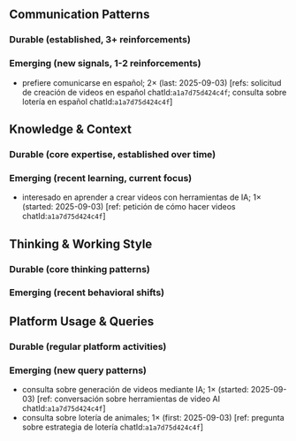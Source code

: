 ## Communication Patterns
### Durable (established, 3+ reinforcements)

### Emerging (new signals, 1-2 reinforcements)
- prefiere comunicarse en español; 2× (last: 2025-09-03) [refs: solicitud de creación de videos en español chatId:`a1a7d75d424c4f`; consulta sobre lotería en español chatId:`a1a7d75d424c4f`]

## Knowledge & Context
### Durable (core expertise, established over time)

### Emerging (recent learning, current focus)
- interesado en aprender a crear videos con herramientas de IA; 1× (started: 2025-09-03) [ref: petición de cómo hacer videos chatId:`a1a7d75d424c4f`]

## Thinking & Working Style
### Durable (core thinking patterns)

### Emerging (recent behavioral shifts)

## Platform Usage & Queries
### Durable (regular platform activities)

### Emerging (new query patterns)
- consulta sobre generación de videos mediante IA; 1× (started: 2025-09-03) [ref: conversación sobre herramientas de video AI chatId:`a1a7d75d424c4f`]
- consulta sobre lotería de animales; 1× (first: 2025-09-03) [ref: pregunta sobre estrategia de lotería chatId:`a1a7d75d424c4f`]